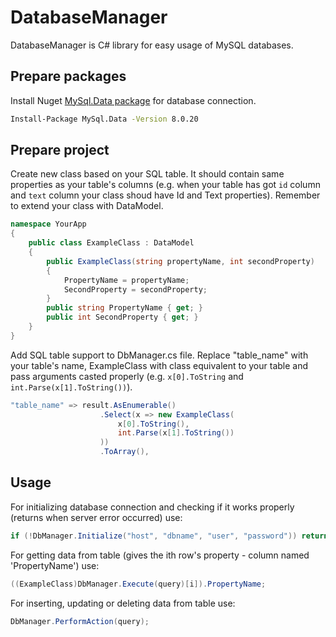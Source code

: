 # DatabaseManager

DatabaseManager is C# library for easy usage of MySQL databases.

## Prepare packages

Install Nuget [MySql.Data package](https://www.nuget.org/packages/MySql.Data/) for database connection.

```bash
Install-Package MySql.Data -Version 8.0.20
```

## Prepare project

Create new class based on your SQL table. It should contain same properties as your table's columns (e.g. when your table has got ```id``` column and ```text``` column your class shoud have Id and Text properties). Remember to extend your class with DataModel.

```csharp
namespace YourApp
{
    public class ExampleClass : DataModel
    {      
        public ExampleClass(string propertyName, int secondProperty)
        {
            PropertyName = propertyName;
            SecondProperty = secondProperty;
        }
        public string PropertyName { get; }
        public int SecondProperty { get; }
    }
}
```

Add SQL table support to DbManager.cs file. Replace "table_name" with your table's name, ExampleClass with class equivalent to your table and pass arguments casted properly (e.g. ```x[0].ToString``` and ```int.Parse(x[1].ToString())```).

```csharp
"table_name" => result.AsEnumerable()
                    .Select(x => new ExampleClass(
                        x[0].ToString(),
                        int.Parse(x[1].ToString())
                    ))
                    .ToArray(),
```

## Usage

For initializing database connection and checking if it works properly (returns when server error occurred) use:
```csharp
if (!DbManager.Initialize("host", "dbname", "user", "password")) return;
```

For getting data from table (gives the ith row's property - column named 'PropertyName') use:
```csharp
((ExampleClass)DbManager.Execute(query)[i]).PropertyName;
```

For inserting, updating or deleting data from table use:
```csharp
DbManager.PerformAction(query);
```
